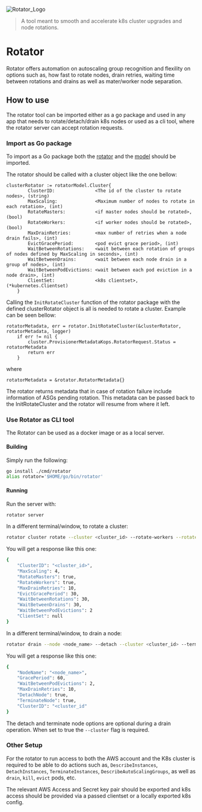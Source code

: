 ![Rotator_Logo](https://user-images.githubusercontent.com/7295363/200432961-38d285be-eb24-45fe-9c2f-ca29d098bfb6.png)

> A tool meant to smooth and accelerate k8s cluster upgrades and node rotations.

# Rotator

Rotator offers automation on autoscaling group recognition and flexility on options such as, how fast to rotate nodes, drain retries, waiting time between rotations and drains as well as mater/worker node separation.

## How to use

The rotator tool can be imported either as a go package and used in any app that needs to rotate/detach/drain k8s nodes or used as a cli tool, where the rotator server can accept rotation requests.

### Import as Go package

To import as a Go package both the [rotator]("github.com/mattermost/rotator/rotator") and the [model]("github.com/mattermost/rotator/model") should be imported.

The rotator should be called with a cluster object like the one bellow:

```golang
clusterRotator := rotatorModel.Cluster{
		ClusterID:               <The id of the cluster to rotate nodes>, (string)
		MaxScaling:              <Maximum number of nodes to rotate in each rotation>, (int)
		RotateMasters:           <if master nodes should be rotated>, (bool)
		RotateWorkers:           <if worker nodes should be rotated>, (bool)
		MaxDrainRetries:         <max number of retries when a node drain fails>, (int)
		EvictGracePeriod:        <pod evict grace period>, (int)
		WaitBetweenRotations:    <wait between each rotation of groups of nodes defined by MaxScaling in seconds>, (int)
		WaitBetweenDrains:       <wait between each node drain in a group of nodes>, (int)
		WaitBetweenPodEvictions: <wait between each pod eviction in a node drain>, (int)
		ClientSet:               <k8s clientset>, (*kubernetes.Clientset)
	}
```

Calling the `InitRotateCluster` function of the rotator package with the defined clusterRotator object is all is needed to rotate a cluster. Example can be seen bellow:

```golang
rotatorMetadata, err = rotator.InitRotateCluster(&clusterRotator, rotatorMetadata, logger)
	if err != nil {
		cluster.ProvisionerMetadataKops.RotatorRequest.Status = rotatorMetadata
		return err
	}
```

where

```golang
rotatorMetadata = &rotator.RotatorMetadata{}
```

The rotator returns metadata that in case of rotation failure include information of ASGs pending rotation. This metadata can be passed back to the InitRotateCluster and the rotator will resume from where it left.


### Use Rotator as CLI tool

The Rotator can be used as a docker image or as a local server.

#### Building

Simply run the following:

```bash
go install ./cmd/rotator
alias rotator='$HOME/go/bin/rotator'
```

#### Running

Run the server with:

```bash
rotator server
```

In a different terminal/window, to rotate a cluster:
```bash
rotator cluster rotate --cluster <cluster_id> --rotate-workers --rotate-masters --wait-between-rotations 30 --wait-between-drains 60 --max-scaling 4 --evict-grace-period 30 --wait-between-pod-evictions 2
```

You will get a response like this one:
```bash
{
    "ClusterID": "<cluster_id>",
    "MaxScaling": 4,
    "RotateMasters": true,
    "RotateWorkers": true,
    "MaxDrainRetries": 10,
    "EvictGracePeriod": 30,
    "WaitBetweenRotations": 30,
    "WaitBetweenDrains": 30,
	"WaitBetweenPodEvictions": 2
    "ClientSet": null
}
```

In a different terminal/window, to drain a node:
```bash
rotator drain --node <node_name> --detach --cluster <cluster_id> --terminate --wait-between-pod-evictions 2 --evict-grace-period 60 --max-drain-retries 10
```

You will get a response like this one:
```bash
{
    "NodeName": "<node_name>",
    "GracePeriod": 60,
    "WaitBetweenPodEvictions": 2,
    "MaxDrainRetries": 10,
    "DetachNode": true,
    "TerminateNode": true,
    "ClusterID": "<cluster_id"
}
```

The detach and terminate node options are optional during a drain operation. When set to true the `--cluster` flag is required.

### Other Setup

For the rotator to run access to both the AWS account and the K8s cluster is required to be able to do actions such as, `DescribeInstances`, `DetachInstances`, `TerminateInstances`, `DescribeAutoScalingGroups`, as well as `drain`, `kill`, `evict` pods, etc.

The relevant AWS Access and Secret key pair should be exported and k8s access should be provided via a passed clientset or a locally exported k8s config.
